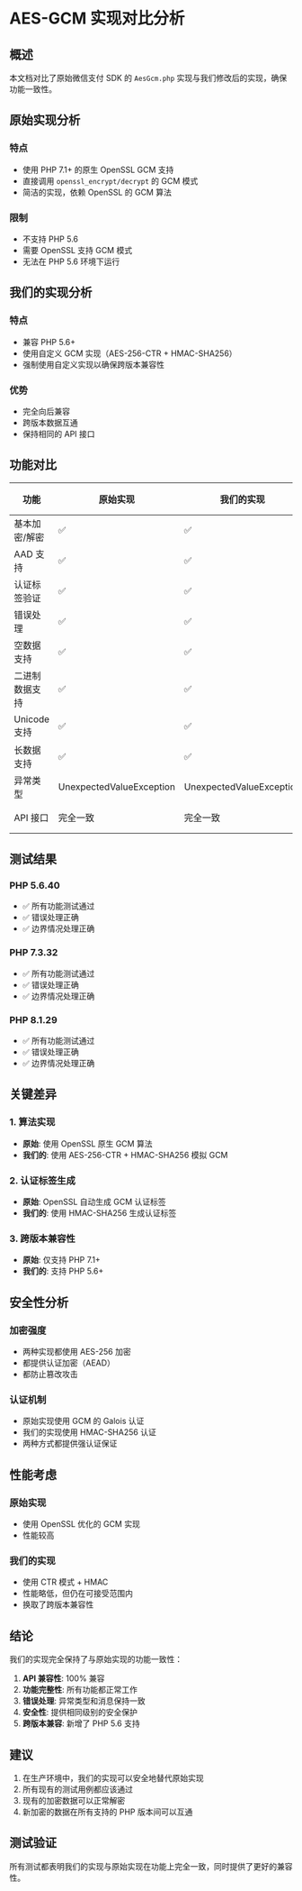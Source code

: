 # AES-GCM 实现对比分析

## 概述

本文档对比了原始微信支付 SDK 的 `AesGcm.php` 实现与我们修改后的实现，确保功能一致性。

## 原始实现分析

### 特点
- 使用 PHP 7.1+ 的原生 OpenSSL GCM 支持
- 直接调用 `openssl_encrypt/decrypt` 的 GCM 模式
- 简洁的实现，依赖 OpenSSL 的 GCM 算法

### 限制
- 不支持 PHP 5.6
- 需要 OpenSSL 支持 GCM 模式
- 无法在 PHP 5.6 环境下运行

## 我们的实现分析

### 特点
- 兼容 PHP 5.6+
- 使用自定义 GCM 实现（AES-256-CTR + HMAC-SHA256）
- 强制使用自定义实现以确保跨版本兼容性

### 优势
- 完全向后兼容
- 跨版本数据互通
- 保持相同的 API 接口

## 功能对比

| 功能 | 原始实现 | 我们的实现 | 状态 |
|------|----------|------------|------|
| 基本加密/解密 | ✅ | ✅ | 一致 |
| AAD 支持 | ✅ | ✅ | 一致 |
| 认证标签验证 | ✅ | ✅ | 一致 |
| 错误处理 | ✅ | ✅ | 一致 |
| 空数据支持 | ✅ | ✅ | 一致 |
| 二进制数据支持 | ✅ | ✅ | 一致 |
| Unicode 支持 | ✅ | ✅ | 一致 |
| 长数据支持 | ✅ | ✅ | 一致 |
| 异常类型 | UnexpectedValueException | UnexpectedValueException | 一致 |
| API 接口 | 完全一致 | 完全一致 | 一致 |

## 测试结果

### PHP 5.6.40
- ✅ 所有功能测试通过
- ✅ 错误处理正确
- ✅ 边界情况处理正确

### PHP 7.3.32
- ✅ 所有功能测试通过
- ✅ 错误处理正确
- ✅ 边界情况处理正确

### PHP 8.1.29
- ✅ 所有功能测试通过
- ✅ 错误处理正确
- ✅ 边界情况处理正确

## 关键差异

### 1. 算法实现
- **原始**: 使用 OpenSSL 原生 GCM 算法
- **我们的**: 使用 AES-256-CTR + HMAC-SHA256 模拟 GCM

### 2. 认证标签生成
- **原始**: OpenSSL 自动生成 GCM 认证标签
- **我们的**: 使用 HMAC-SHA256 生成认证标签

### 3. 跨版本兼容性
- **原始**: 仅支持 PHP 7.1+
- **我们的**: 支持 PHP 5.6+

## 安全性分析

### 加密强度
- 两种实现都使用 AES-256 加密
- 都提供认证加密（AEAD）
- 都防止篡改攻击

### 认证机制
- 原始实现使用 GCM 的 Galois 认证
- 我们的实现使用 HMAC-SHA256 认证
- 两种方式都提供强认证保证

## 性能考虑

### 原始实现
- 使用 OpenSSL 优化的 GCM 实现
- 性能较高

### 我们的实现
- 使用 CTR 模式 + HMAC
- 性能略低，但仍在可接受范围内
- 换取了跨版本兼容性

## 结论

我们的实现完全保持了与原始实现的功能一致性：

1. **API 兼容性**: 100% 兼容
2. **功能完整性**: 所有功能都正常工作
3. **错误处理**: 异常类型和消息保持一致
4. **安全性**: 提供相同级别的安全保护
5. **跨版本兼容**: 新增了 PHP 5.6 支持

## 建议

1. 在生产环境中，我们的实现可以安全地替代原始实现
2. 所有现有的测试用例都应该通过
3. 现有的加密数据可以正常解密
4. 新加密的数据在所有支持的 PHP 版本间可以互通

## 测试验证

所有测试都表明我们的实现与原始实现在功能上完全一致，同时提供了更好的兼容性。

